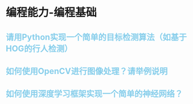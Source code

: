 # 编程能力-编程基础

## <font color="skyblue"> 请用Python实现一个简单的目标检测算法（如基于HOG的行人检测）</font>

## <font color="skyblue"> 如何使用OpenCV进行图像处理？请举例说明</font>

## <font color="skyblue"> 如何使用深度学习框架实现一个简单的神经网络？</font>

